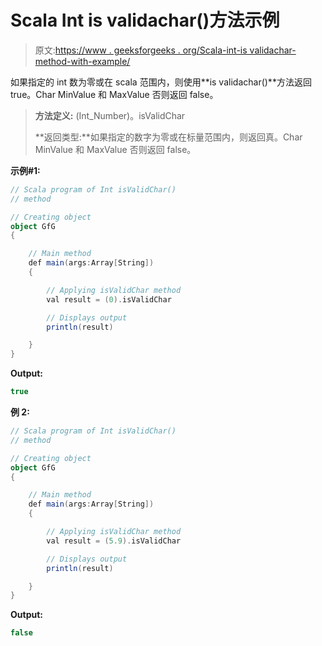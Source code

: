 # Scala Int is validachar()方法示例

> 原文:[https://www . geeksforgeeks . org/Scala-int-is validachar-method-with-example/](https://www.geeksforgeeks.org/scala-int-isvalidchar-method-with-example/)

如果指定的 int 数为零或在 scala 范围内，则使用**is validachar()**方法返回 true。Char MinValue 和 MaxValue 否则返回 false。

> **方法定义:** (Int_Number)。isValidChar
> 
> **返回类型:**如果指定的数字为零或在标量范围内，则返回真。Char MinValue 和 MaxValue 否则返回 false。

**示例#1:**

```scala
// Scala program of Int isValidChar()
// method

// Creating object
object GfG
{ 

    // Main method
    def main(args:Array[String])
    {

        // Applying isValidChar method
        val result = (0).isValidChar

        // Displays output
        println(result)

    }
} 
```

**Output:**

```scala
true

```

**例 2:**

```scala
// Scala program of Int isValidChar()
// method

// Creating object
object GfG
{ 

    // Main method
    def main(args:Array[String])
    {

        // Applying isValidChar method
        val result = (5.9).isValidChar

        // Displays output
        println(result)

    }
} 
```

**Output:**

```scala
false

```